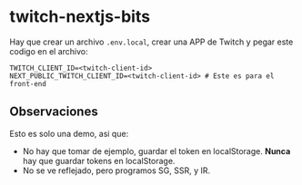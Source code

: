 # twitch-nextjs-bits

Hay que crear un archivo `.env.local`, crear una APP de Twitch y pegar este codigo en el archivo:

```
TWITCH_CLIENT_ID=<twitch-client-id>
NEXT_PUBLIC_TWITCH_CLIENT_ID=<twitch-client-id> # Este es para el front-end
```

## Observaciones

Esto es solo una demo, asi que:

- No hay que tomar de ejemplo, guardar el token en localStorage. **Nunca** hay que guardar tokens en localStorage.
- No se ve reflejado, pero programos SG, SSR, y IR.